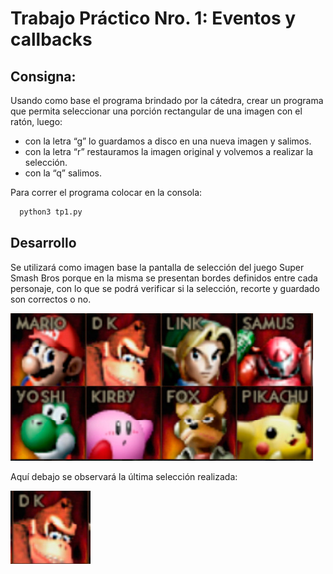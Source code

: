 # Trabajo Práctico Nro. 1: Eventos y callbacks

## Consigna: 
Usando como base el programa brindado por la cátedra, crear un programa que permita seleccionar una
porción rectangular de una imagen con el ratón, luego:
- con la letra “g” lo guardamos a disco en una nueva imagen y salimos.
- con la letra “r” restauramos la imagen original y volvemos a realizar la selección.
- con la “q” salimos.

Para correr el programa colocar en la consola:
```sh
  python3 tp1.py
  ```

## Desarrollo

Se utilizará como imagen base la pantalla de selección del juego Super Smash Bros porque en la misma se presentan bordes definidos entre cada personaje, con lo que se podrá verificar si la selección, recorte y guardado son correctos o no.

![Selección de personaje](image.jpg)

Aquí debajo se observará la última selección realizada: 

![Selección de personaje](resultado_tp1.png)
